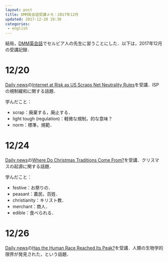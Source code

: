 ```yaml
---
layout: post
title: DMM英会話受講メモ：2017年12月
updated: 2017-12-20 19:30
categories:
 - english
---
```


結局，[DMM英会話](http://eikaiwa.dmm.com/)でセルビア人の先生に習うことにした．以下は，2017年12月の受講記録．

# 12/20

[Daily news](https://app.eikaiwa.dmm.com/daily-news)の[Internet at Risk as US Scraps Net Neutrality Rules](https://app.eikaiwa.dmm.com/daily-news/article/internet-at-risk-as-us-scraps-net-neutrality-rules/QC3TQOFoEee5-Gd_BZxWsA)を受講．ISPの規制緩和に関する話題．

学んだこと：

* scrap：廃棄する，廃止する．
* light tough (regulation)：軽微な規制，的な意味？
* norm：標準，規範．

# 12/24

[Daily news](https://app.eikaiwa.dmm.com/daily-news)の[Where Do Christmas Traditions Come From?](https://app.eikaiwa.dmm.com/daily-news/article/where-do-christmas-traditions-come-from/CWZQ7trnEeerlo-E-v-yyA)を受講．クリスマスの起源に関する話題．

学んだこと：

* festive：お祭りの．
* peasant：農民，百姓．
* christianity：キリスト教．
* merchant：商人．
* edible：食べられる．

# 12/26

[Daily news](https://app.eikaiwa.dmm.com/daily-news)の[Has the Human Race Reached Its Peak?](https://app.eikaiwa.dmm.com/daily-news/article/has-the-human-race-reached-its-peak/5f_JIN6BEeeDuhvR0NTrRQ)を受講．人類の生物学的限界が発見された，という話題．
